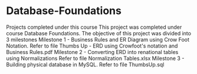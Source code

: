 # Database-Foundations
Projects completed under this course
This project was completed under course Database Foundations. The objective of this project was divided into 3 milestones
Milestone 1 - Business Rules and ER Diagram using Crow Foot Notation. Refer to file Thumbs Up - ERD using Crowfoot's notation and Business Rules.pdf
Milestone 2 - Converting ERD into renational tables using Normalizations  Refer to file Normalization Tables.xlsx
Milestone 3 - Building physical database in MySQL.  Refer to file ThumbsUp.sql
